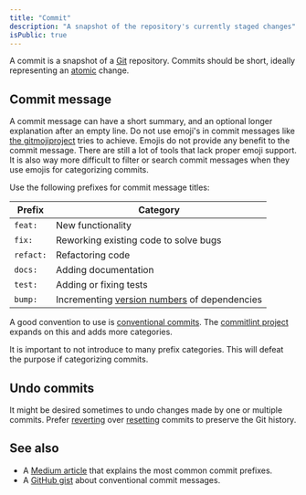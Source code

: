 ```yaml
---
title: "Commit"
description: "A snapshot of the repository's currently staged changes"
isPublic: true
---
```


A commit is a snapshot of a [Git](git) repository. Commits should be short,
ideally representing an [atomic](atomic) change.

## Commit message
A commit message can have a short summary, and an optional longer explanation
after an empty line. Do not use emoji's in commit messages like
[the gitmojiproject](https://gitmoji.dev/) tries to achieve. Emojis do not
provide any benefit to the commit message. There are still a lot of tools that
lack proper emoji support. It is also way more difficult to filter or search
commit messages when they use emojis for categorizing commits.

Use the following prefixes for commit message titles:

| Prefix    | Category                                                            |
|-----------|---------------------------------------------------------------------|
| `feat:`   | New functionality                                                   |
| `fix:`    | Reworking existing code to solve bugs                               |
| `refact:` | Refactoring code                                                    |
| `docs:`   | Adding documentation                                                |
| `test:`   | Adding or fixing tests                                              |
| `bump:`   | Incrementing [version numbers](semantic-versioning) of dependencies |

A good convention to use is [conventional commits](https://www.conventionalcommits.org).
The [commitlint project](https://github.com/conventional-changelog/commitlint)
expands on this and adds more categories.

It is important to not introduce to many prefix categories. This will defeat the
purpose if categorizing commits.

## Undo commits
It might be desired sometimes to undo changes made by one or multiple commits.
Prefer [reverting](revert) over [resetting](reset) commits to preserve the Git
history.

## See also
* A [Medium article](https://medium.com/neudesic-innovation/conventional-commits-a-better-way-78d6785c2e08)
  that explains the most common commit prefixes.
* A [GitHub gist](https://gist.github.com/qoomon/5dfcdf8eec66a051ecd85625518cfd13)
  about conventional commit messages.
